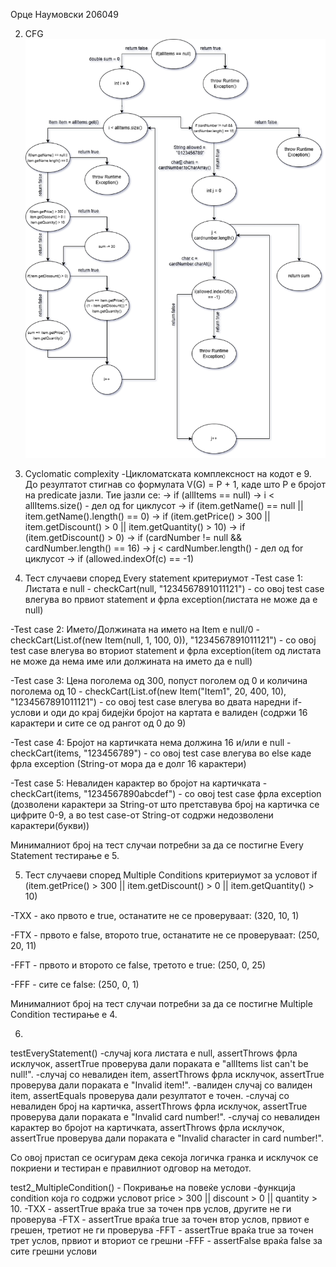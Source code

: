 Орце Наумовски 206049 

2. CFG
![Control Flow Graph](images/cfg.png)

3. Cyclomatic complexity
-Цикломатската комплексност на кодот е 9. До резултатот стигнав со формулата V(G) = P + 1,
 каде што P е бројот на predicate јазли. Тие јазли се:
 -> if (allItems == null)
 -> i < allItems.size() - дел од for циклусот
 -> if (item.getName() == null || item.getName().length() == 0)
 -> if (item.getPrice() > 300 || item.getDiscount() > 0 || item.getQuantity() > 10)
 -> if (item.getDiscount() > 0)
 -> if (cardNumber != null && cardNumber.length() == 16)
 -> j < cardNumber.length()  - дел од for циклусот
 -> if (allowed.indexOf(c) == -1)

4. Тест случаеви според Every statement критериумот
-Test case 1: Листата e null - 
 checkCart(null, "1234567891011121") - со овој test case влегува во првиот statement 
и фрла exception(листата не може да е null)

-Test case 2: Името/Должината на името на Item е null/0 - 
 checkCart(List.of(new Item(null, 1, 100, 0)), "1234567891011121") - со овој test case
влегува во вториот statement и фрла exception(item oд листата не може да нема име или 
должината на името да е null)

-Test case 3: Цена поголема од 300, попуст поголем од 0 и количина поголема од 10 -
 checkCart(List.of(new Item("Item1", 20, 400, 10), "1234567891011121") - со овој test case
влегува во двата наредни if-услови и оди до крај бидејќи бројот на картата е валиден
(содржи 16 карактери и сите се од рангот од 0 до 9)

-Test case 4: Бројот на картичката нема должина 16 и/или е null -
 checkCart(items, "123456789") - со овој test case влегува во else каде фрла exception
 (String-от мора да е долг 16 карактери)

-Test case 5: Невалиден карактер во бројот на картичката - 
 checkCart(items, "1234567890abcdef") -  со овој test case фрла exception (дозволени
 карактери за String-от што претставува број на картичка се цифрите 0-9, а во test case-от
 String-от содржи недозволени карактери(букви))

Минималниот број на тест случаи потребни за да се постигне Every Statement тестирање е 5.

5. Тест случаеви според Multiple Conditions критериумот за условот
if (item.getPrice() > 300 || item.getDiscount() > 0 || item.getQuantity() > 10)

-TXX - ако првото е true, останатите не се проверуваат: (320, 10, 1)

-FTX - првото е false, второто true, останатите не се проверуваат: (250, 20, 11)

-FFT - првото и второто се false, третото е true: (250, 0, 25)

-FFF - сите се false: (250, 0, 1)

Минималниот број на тест случаи потребни за да се постигне Multiple Condition тестирање е 4.

6.
testEveryStatement()
-случај кога листата е null, assertThrows фрла исклучок, assertTrue проверува дали пораката е "allItems list can't be null!".
-случај со невалиден item, assertThrows фрла исклучок, assertTrue проверува дали пораката е "Invalid item!".
-валиден случај со валиден item, assertEquals проверува дали резултатот е точен.
-случај со невалиден број на картичка, assertThrows фрла исклучок, assertTrue проверува дали пораката е "Invalid card number!".
-случај со невалиден карактер во бројот на картичката, assertThrows фрла исклучок, assertTrue проверува дали пораката е "Invalid character in card number!".

Со овој пристап се осигурам дека секоја логичка гранка и исклучок се покриени и тестиран е правилниот одговор на методот.

test2_MultipleCondition() - Покривање на повеќе услови
-функција condition која го содржи условот price > 300 || discount > 0 || quantity > 10.
-TXX - assertTrue враќа true за точен прв услов, другите не ги проверува
-FTX - assertTrue враќа true за точен втор услов, првиот е грешен, третиот не ги проверува
-FFT - assertTrue враќа true за точен трет услов, првиот и вториот се грешни
-FFF - assertFalse враќа false за сите грешни услови
